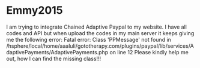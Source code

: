 # Emmy2015
I am trying to integrate Chained Adaptive Paypal to my website. I have all codes and API but when upload the codes in my main server it keeps giving me the following error: Fatal error: Class 'PPMessage' not found in /hsphere/local/home/aaaluli/gototherapy.com/plugins/paypal/lib/services/AdaptivePayments/AdaptivePayments.php on line 12    Please kindly help me out, how I can find the missing class!!! 
